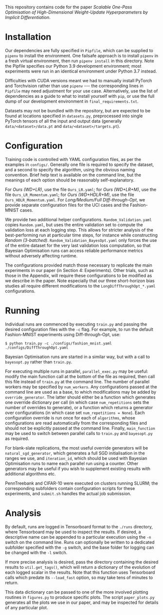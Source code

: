 This repository contains code for the paper _Scalable One-Pass Optimisation of
High-Dimensional Weight-Update Hyperparameters by Implicit Differentiation_.

# Installation
Our dependencies are fully specified in `Pipfile`, which can be supplied to
`pipenv` to install the environment. One failsafe approach is to install
`pipenv` in a fresh virtual environment, then run `pipenv install` in this
directory. Note the Pipfile specifies our Python 3.9 development environment;
most experiments were run in an identical environment under Python 3.7 instead.

Difficulties with CUDA versions meant we had to manually install PyTorch and
Torchvision rather than use `pipenv` --- the corresponding lines in `Pipfile`
may need adjustment for your use case. Alternatively, use the list of
dependencies as a guide to what to install yourself with `pip`, or use the full
dump of our development environment in `final_requirements.txt`.

Datasets may not be bundled with the repository, but are expected to be found at
locations specified in `datasets.py`, preprocessed into single PyTorch tensors
of all the input and output data (generally `data/<dataset>/data.pt` and
`data/<dataset>/targets.pt`). 

# Configuration
Training code is controlled with YAML configuration files, as per the examples
in `configs/`. Generally one file is required to specify the dataset, and a
second to specify the algorithm, using the obvious naming convention. Brief help
text is available on the command line, but the meanings of each option should be
reasonably self-explanatory.

For _Ours (WD+LR)_, use the file `Ours_LR.yaml`; for _Ours (WD+LR+M)_, use the
file `Ours_LR_Momentum.yaml`; for _Ours (WD+HDLR+M)_, use the file
`Ours_HDLR_Momentum.yaml`. For _Long/Medium/Full Diff-through-Opt_, we provide
separate configuration files for the UCI cases and the Fashion-MNIST cases.

We provide two additional helper configurations. `Random_Validation.yaml` copies
`Random.yaml`, but uses the entire validation set to compute the validation loss
at each logging step. This allows for stricter analysis of the best-performing
run at particular time steps, for instance while constructing _Random (3-batched)_.
`Random_Validation_BayesOpt.yaml` only forces the use of the entire dataset for
the very last validation loss computation, so that Bayesian Optimisation runs
can access reliable performance metrics without adversely affecting runtime.

The configurations provided match those necessary to replicate the main
experiments in our paper (in Section 4: Experiments). Other trials, such as
those in the Appendix, will require these configurations to be modified as we
describe in the paper. Note especially that our three short-horizon bias studies
all require different modifications to the `LongDiffThroughOpt_*.yaml`
configurations. 

# Running
Individual runs are commenced by executing `train.py` and passing the desired
configuration files with the `-c` flag. For example, to run the default Fashion-MNIST experiments
using Diff-through-Opt, use:
```shell
$ python train.py -c ./configs/fashion_mnist.yaml ./configs/DiffThroughOpt.yaml
```

Bayesian Optimisation runs are started in a similar way, but with a call to
`bayesopt.py` rather than `train.py`.

For executing multiple runs in parallel, `parallel_exec.py` may be useful:
modify the main function call at the bottom of the file as required, then
call this file instead of `train.py` at the command line. The number of parallel
workers may be specified by `num_workers`. Any configurations passed at the command line are used
as a base, to which modifications may be added by `override_generator`. The
latter should either be a function which generates one override dictionary per
call (in which case `num_repetitions` sets the number of overrides to generate),
or a function which returns a generator over configurations (in which case set
`num_repetitions = None`). Each configuration override is run once for each of
`algorithms`, whose configurations are read automatically from the corresponding
files and should not be explicitly passed at the command line. Finally,
`main_function` may be used to switch between parallel calls to `train.py` and
`bayesopt.py` as required.

For blank-slate replications, the most useful override generators will be
`natural_sgd_generator`, which generates a full SGD initialisation in the ranges
we use, and `iteration_id`, which should be used with Bayesian Optimisation runs
to name each parallel run using a counter. Other generators may be useful if you
wish to supplement existing results with additional algorithms etc.

PennTreebank and CIFAR-10 were executed on clusters running SLURM; the
corresponding subfolders contain configuration scripts for these experiments,
and `submit.sh` handles the actual job submission.

# Analysis
By default, runs are logged in Tensorboard format to the `./runs` directory,
where Tensorboard may be used to inspect the results. If desired, a descriptive
name can be appended to a particular execution using the `-n` switch on the
command line. Runs can optionally be written to a dedicated subfolder specified
with the `-g` switch, and the base folder for logging can be changed with the
`-l` switch.

If more precise analysis is desired, pass the directory containing the desired
results to `util.get_tags()`, which will return a dictionary of the evolution of
each logged scalar in the results. Note that this function uses Tensorboard calls
which predate its `--load_fast` option, so may take tens of minutes to return.

This data dictionary can be passed to one of the more involved plotting routines
in `figures.py` to produce specific plots. The script `paper_plots.py` generates
all the plots we use in our paper, and may be inspected for details of any
particular plot.
